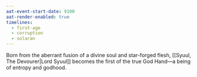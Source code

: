 ```yaml
---
aat-event-start-date: 9100
aat-render-enabled: true
timelines:
  - first-age
  - corruption
  - solaran
---
```


Born from the aberrant fusion of a divine soul and star-forged flesh, [[Syuul, The Devourer|Lord Syuul]] becomes the first of the true God Hand—a being of entropy and godhood.
